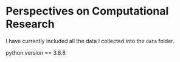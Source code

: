 # Perspectives on Computational Research

I have currently included all the data I collected into the `data` folder.

python version == 3.8.8
